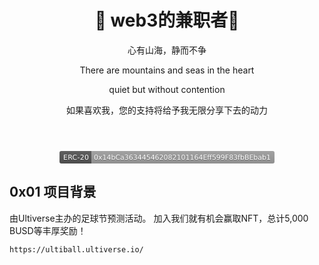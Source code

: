 
<h1 align="center">&#x1f912; web3的兼职者&#x1f973;</h1>


<p align="center">心有山海，静而不争</p>



<p align="center">There are mountains and seas in the heart 

<p align="center">quiet but without contention 


<p align="center">如果喜欢我，您的支持将给予我无限分享下去的动力

<p align="center"><img src="https://img.shields.io/badge/website-0x024.com-lightgrey" alt="" />

<p align="center"><img src="https://img.shields.io/badge/github-github.com/0x024-lightgrey" alt="" />


<p align="center"><img src="https://img.shields.io/badge/mirror-https://mirror.xyz/1x024.eth-lightgrey" alt="" />

<p align="center"><svg xmlns="http://www.w3.org/2000/svg" xmlns:xlink="http://www.w3.org/1999/xlink" width="344" height="20" role="img" aria-label="ERC-20: 0x14bCa363445462082101164Eff599F83fbBEbab1"><title>ERC-20: 0x14bCa363445462082101164Eff599F83fbBEbab1</title><linearGradient id="s" x2="0" y2="100%"><stop offset="0" stop-color="#bbb" stop-opacity=".1"/><stop offset="1" stop-opacity=".1"/></linearGradient><clipPath id="r"><rect width="344" height="20" rx="3" fill="#fff"/></clipPath><g clip-path="url(#r)"><rect width="51" height="20" fill="#555"/><rect x="51" width="293" height="20" fill="#9f9f9f"/><rect width="344" height="20" fill="url(#s)"/></g><g fill="#fff" text-anchor="middle" font-family="Verdana,Geneva,DejaVu Sans,sans-serif" text-rendering="geometricPrecision" font-size="110"><text aria-hidden="true" x="265" y="150" fill="#010101" fill-opacity=".3" transform="scale(.1)" textLength="410">ERC-20</text><text x="265" y="140" transform="scale(.1)" fill="#fff" textLength="410">ERC-20</text><text aria-hidden="true" x="1965" y="150" fill="#010101" fill-opacity=".3" transform="scale(.1)" textLength="2830">0x14bCa363445462082101164Eff599F83fbBEbab1</text><text x="1965" y="140" transform="scale(.1)" fill="#fff" textLength="2830">0x14bCa363445462082101164Eff599F83fbBEbab1</text></g></svg>


## 0x01 项目背景
由Ultiverse主办的足球节预测活动。
加入我们就有机会赢取NFT，总计5,000 BUSD等丰厚奖励！

`https://ultiball.ultiverse.io/
`

































